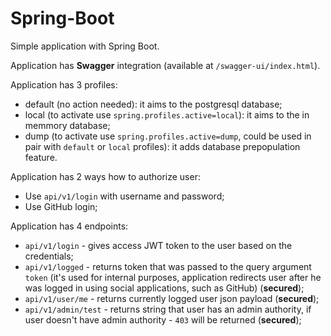 # Spring-Boot

Simple application with Spring Boot.

Application has **Swagger** integration (available at `/swagger-ui/index.html`).

Application has 3 profiles:
- default (no action needed): it aims to the postgresql database;
- local (to activate use `spring.profiles.active=local`): it aims to the in memmory database;
- dump (to activate use `spring.profiles.active=dump`, could be used in pair with `default` or `local` profiles): it adds database prepopulation feature.

Application has 2 ways how to authorize user:
- Use `api/v1/login` with username and password;
- Use GitHub login;

Application has 4 endpoints:
- `api/v1/login` - gives access JWT token to the user based on the credentials;
- `api/v1/logged` - returns token that was passed to the query argument `token` (it's used for internal purposes, application redirects user after he was logged in using social applications, such as GitHub) (**secured**);
- `api/v1/user/me` - returns currently logged user json payload (**secured**);
- `api/v1/admin/test` - returns string that user has an admin authority, if user doesn't have admin authority - `403` will be returned (**secured**); 
